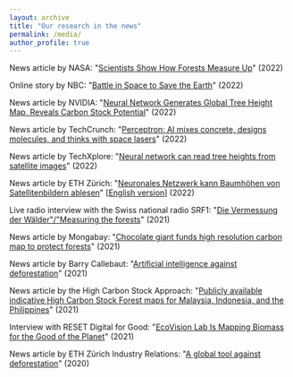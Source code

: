 ```yaml
---
layout: archive
title: "Our research in the news"
permalink: /media/
author_profile: true
---
```


News article by NASA: "[Scientists Show How Forests Measure Up](https://earthobservatory.nasa.gov/images/149793/scientists-show-how-forests-measure-up)" (2022)

Online story by NBC: "[Battle in Space to Save the Earth](https://www.nbcbayarea.com/investigations/battle-in-space-to-save-the-earth/2889267/)" (2022)

News article by NVIDIA: "[Neural Network Generates Global Tree Height Map, Reveals Carbon Stock Potential](https://developer.nvidia.com/blog/neural-network-generates-global-tree-height-map-reveals-carbon-stock-potential/)" (2022)

News article by TechCrunch: "[Perceptron: AI mixes concrete, designs molecules, and thinks with space lasers](https://techcrunch.com/2022/04/30/perceptron-ai-news-roundup/?guccounter=1&guce_referrer=aHR0cHM6Ly93d3cuZ29vZ2xlLmNvbS8&guce_referrer_sig=AQAAAKO1ZDvKhZWTWL_mnsmx58LaIuerooOrVblhoUt2lYsXLTZ0ay-R5C1ng2j3FfKnQgYMqn-FfQHbEmvcdyDGwd-kXDJYmPF4-V1oIHBrB3sxPckZdJtuKTQQCiq2gLUUC-690yuTJikY4m8v-sUXUvpEvbupLoNfYJz_FOdEyInf)" (2022)

News article by TechXplore: "[Neural network can read tree heights from satellite images](https://techxplore.com/news/2022-04-neural-network-tree-heights-satellite.html)" (2022)

News article by ETH Zürich: "[Neuronales Netzwerk kann Baumhöhen von Satellitenbildern ablesen](https://ethz.ch/de/news-und-veranstaltungen/eth-news/news/2022/04/neuronales-netzwerk-kann-baumhoehen-von-satellitenbildern-ablesen.html)" [[English version](https://ethz.ch/en/news-and-events/eth-news/news/2022/04/neural-network-can-read-tree-heights-from-satellite-images.html)] (2022)

Live radio interview with the Swiss national radio SRF1: "[Die Vermessung der Wälder"/"Measuring the forests](https://www.srf.ch/audio/treffpunkt/die-vermessung-der-waelder?id=12035145)" (2021)

News article by Mongabay: "[Chocolate giant funds high resolution carbon map to protect forests](https://news.mongabay.com/2021/06/chocolate-giant-funds-high-resolution-carbon-map-to-protect-forests/)" (2021)

News article by Barry Callebaut: "[Artificial intelligence against deforestation](https://www.barry-callebaut.com/en/group/media/news-stories/artificial-intelligence-against-deforestation)" (2021)

News article by the High Carbon Stock Approach: "[Publicly available indicative High Carbon Stock Forest maps for Malaysia, Indonesia, and the Philippines](https://highcarbonstock.org/publicly-available-indicative-high-carbon-stock-forest-maps-for-malaysia-indonesia-and-the-philippines/)" (2021)

Interview with RESET Digital for Good: "[EcoVision Lab Is Mapping Biomass for the Good of the Planet](https://en.reset.org/blog/interview-ecovision-lab-mapping-biomass-good-planet-01282021)" (2021) 

News article by ETH Zürich Industry Relations: "[A global tool against deforestation](https://ethz.ch/en/industry-and-society/industry-relations/industry-news/2020/05/a-global-tool-against-deforestation.html)" (2020)

